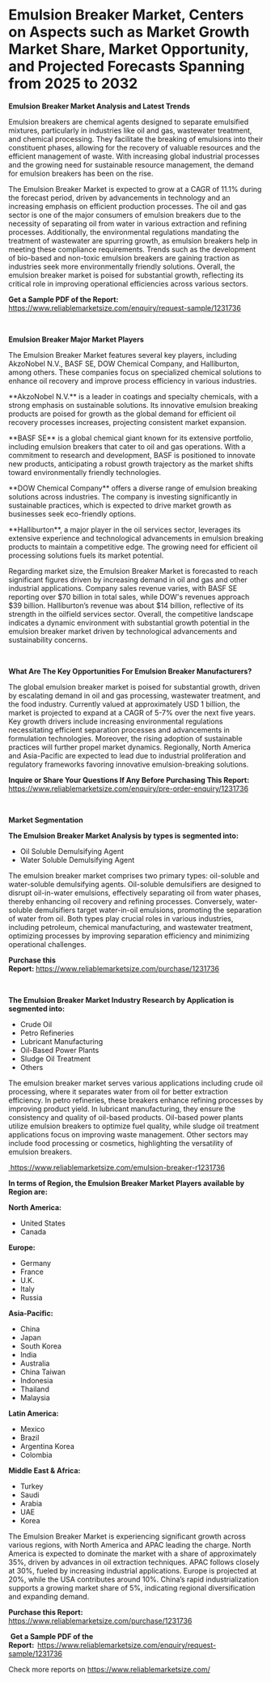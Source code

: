 <p><h1>Emulsion Breaker Market, Centers on Aspects such as Market Growth Market Share, Market Opportunity, and Projected Forecasts Spanning from 2025 to 2032</h1></p><p><strong>Emulsion Breaker Market Analysis and Latest Trends</strong></p>
<p><p>Emulsion breakers are chemical agents designed to separate emulsified mixtures, particularly in industries like oil and gas, wastewater treatment, and chemical processing. They facilitate the breaking of emulsions into their constituent phases, allowing for the recovery of valuable resources and the efficient management of waste. With increasing global industrial processes and the growing need for sustainable resource management, the demand for emulsion breakers has been on the rise.</p><p>The Emulsion Breaker Market is expected to grow at a CAGR of 11.1% during the forecast period, driven by advancements in technology and an increasing emphasis on efficient production processes. The oil and gas sector is one of the major consumers of emulsion breakers due to the necessity of separating oil from water in various extraction and refining processes. Additionally, the environmental regulations mandating the treatment of wastewater are spurring growth, as emulsion breakers help in meeting these compliance requirements. Trends such as the development of bio-based and non-toxic emulsion breakers are gaining traction as industries seek more environmentally friendly solutions. Overall, the emulsion breaker market is poised for substantial growth, reflecting its critical role in improving operational efficiencies across various sectors.</p></p>
<p><strong>Get a Sample PDF of the Report:&nbsp;</strong> <a href="https://www.reliablemarketsize.com/enquiry/request-sample/1231736?utm_campaign=1886&utm_medium=2&utm_source=Github&utm_content=ia&utm_term=30012025&utm_id=emulsion-breaker">https://www.reliablemarketsize.com/enquiry/request-sample/1231736</a></p>
<p>&nbsp;</p>
<p><strong>Emulsion Breaker Major Market Players</strong></p>
<p><p>The Emulsion Breaker Market features several key players, including AkzoNobel N.V., BASF SE, DOW Chemical Company, and Halliburton, among others. These companies focus on specialized chemical solutions to enhance oil recovery and improve process efficiency in various industries.</p><p>**AkzoNobel N.V.** is a leader in coatings and specialty chemicals, with a strong emphasis on sustainable solutions. Its innovative emulsion breaking products are poised for growth as the global demand for efficient oil recovery processes increases, projecting consistent market expansion.</p><p>**BASF SE** is a global chemical giant known for its extensive portfolio, including emulsion breakers that cater to oil and gas operations. With a commitment to research and development, BASF is positioned to innovate new products, anticipating a robust growth trajectory as the market shifts toward environmentally friendly technologies.</p><p>**DOW Chemical Company** offers a diverse range of emulsion breaking solutions across industries. The company is investing significantly in sustainable practices, which is expected to drive market growth as businesses seek eco-friendly options.</p><p>**Halliburton**, a major player in the oil services sector, leverages its extensive experience and technological advancements in emulsion breaking products to maintain a competitive edge. The growing need for efficient oil processing solutions fuels its market potential.</p><p>Regarding market size, the Emulsion Breaker Market is forecasted to reach significant figures driven by increasing demand in oil and gas and other industrial applications. Company sales revenue varies, with BASF SE reporting over $70 billion in total sales, while DOW's revenues approach $39 billion. Halliburton’s revenue was about $14 billion, reflective of its strength in the oilfield services sector. Overall, the competitive landscape indicates a dynamic environment with substantial growth potential in the emulsion breaker market driven by technological advancements and sustainability concerns.</p></p>
<p>&nbsp;</p>
<p><strong>What Are The Key Opportunities For Emulsion Breaker Manufacturers?</strong></p>
<p><p>The global emulsion breaker market is poised for substantial growth, driven by escalating demand in oil and gas processing, wastewater treatment, and the food industry. Currently valued at approximately USD 1 billion, the market is projected to expand at a CAGR of 5-7% over the next five years. Key growth drivers include increasing environmental regulations necessitating efficient separation processes and advancements in formulation technologies. Moreover, the rising adoption of sustainable practices will further propel market dynamics. Regionally, North America and Asia-Pacific are expected to lead due to industrial proliferation and regulatory frameworks favoring innovative emulsion-breaking solutions.</p></p>
<p><strong>Inquire or Share Your Questions If Any Before Purchasing This Report:</strong> <a href="https://www.reliablemarketsize.com/enquiry/pre-order-enquiry/1231736?utm_campaign=1886&utm_medium=2&utm_source=Github&utm_content=ia&utm_term=30012025&utm_id=emulsion-breaker">https://www.reliablemarketsize.com/enquiry/pre-order-enquiry/1231736</a></p>
<p>&nbsp;</p>
<p><strong>Market Segmentation</strong></p>
<p><strong>The Emulsion Breaker Market Analysis by types is segmented into:</strong></p>
<p><ul><li>Oil Soluble Demulsifying Agent</li><li>Water Soluble Demulsifying Agent</li></ul></p>
<p><p>The emulsion breaker market comprises two primary types: oil-soluble and water-soluble demulsifying agents. Oil-soluble demulsifiers are designed to disrupt oil-in-water emulsions, effectively separating oil from water phases, thereby enhancing oil recovery and refining processes. Conversely, water-soluble demulsifiers target water-in-oil emulsions, promoting the separation of water from oil. Both types play crucial roles in various industries, including petroleum, chemical manufacturing, and wastewater treatment, optimizing processes by improving separation efficiency and minimizing operational challenges.</p></p>
<p><strong>Purchase this Report:&nbsp;</strong><a href="https://www.reliablemarketsize.com/purchase/1231736?utm_campaign=1886&utm_medium=2&utm_source=Github&utm_content=ia&utm_term=30012025&utm_id=emulsion-breaker">https://www.reliablemarketsize.com/purchase/1231736</a></p>
<p>&nbsp;</p>
<p><strong>The Emulsion Breaker Market Industry Research by Application is segmented into:</strong></p>
<p><ul><li>Crude Oil</li><li>Petro Refineries</li><li>Lubricant Manufacturing</li><li>Oil-Based Power Plants</li><li>Sludge Oil Treatment</li><li>Others</li></ul></p>
<p><p>The emulsion breaker market serves various applications including crude oil processing, where it separates water from oil for better extraction efficiency. In petro refineries, these breakers enhance refining processes by improving product yield. In lubricant manufacturing, they ensure the consistency and quality of oil-based products. Oil-based power plants utilize emulsion breakers to optimize fuel quality, while sludge oil treatment applications focus on improving waste management. Other sectors may include food processing or cosmetics, highlighting the versatility of emulsion breakers.</p></p>
<p><a href="https://www.reliablemarketsize.com/emulsion-breaker-r1231736?utm_campaign=1886&utm_medium=2&utm_source=Github&utm_content=ia&utm_term=30012025&utm_id=emulsion-breaker">&nbsp;https://www.reliablemarketsize.com/emulsion-breaker-r1231736</a></p>
<p><strong>In terms of Region, the Emulsion Breaker Market Players available by Region are:</strong></p>
<p>
    <p> <strong> North America: </strong>
        <ul>
            <li>United States</li>
            <li>Canada</li>
        </ul>
        </p> 
    <p> <strong> Europe: </strong>
        <ul>
            <li>Germany</li>
            <li>France</li>
            <li>U.K.</li>
            <li>Italy</li>
            <li>Russia</li>
        </ul>
        </p> 
    <p> <strong> Asia-Pacific: </strong>
        <ul>
            <li>China</li>
            <li>Japan</li>
            <li>South Korea</li>
            <li>India</li>
            <li>Australia</li>
            <li>China Taiwan</li>
            <li>Indonesia</li>
            <li>Thailand</li>
            <li>Malaysia</li>
        </ul>
        </p> 
    <p> <strong> Latin America: </strong>
        <ul>
            <li>Mexico</li>
            <li>Brazil</li>
            <li>Argentina Korea</li>
            <li>Colombia</li>
        </ul>
        </p> 
    <p> <strong> Middle East & Africa: </strong>
        <ul>
            <li>Turkey</li>
            <li>Saudi</li>
            <li>Arabia</li>
            <li>UAE</li>
            <li>Korea</li>
        </ul>
    </p>
    </p>
<p><p>The Emulsion Breaker Market is experiencing significant growth across various regions, with North America and APAC leading the charge. North America is expected to dominate the market with a share of approximately 35%, driven by advances in oil extraction techniques. APAC follows closely at 30%, fueled by increasing industrial applications. Europe is projected at 20%, while the USA contributes around 10%. China’s rapid industrialization supports a growing market share of 5%, indicating regional diversification and expanding demand.</p></p>
<p><strong>Purchase this Report: </strong><a href="https://www.reliablemarketsize.com/purchase/1231736?utm_campaign=1886&utm_medium=2&utm_source=Github&utm_content=ia&utm_term=30012025&utm_id=emulsion-breaker">https://www.reliablemarketsize.com/purchase/1231736</a></p>
<p>&nbsp;<strong>Get a Sample PDF of the Report:&nbsp;&nbsp;</strong><a href="https://www.reliablemarketsize.com/enquiry/request-sample/1231736?utm_campaign=1886&utm_medium=2&utm_source=Github&utm_content=ia&utm_term=30012025&utm_id=emulsion-breaker">https://www.reliablemarketsize.com/enquiry/request-sample/1231736</a></p>
<p><strong></strong></p>
<p>Check more reports on <a href="https://www.reliablemarketsize.com/?utm_campaign=1886&utm_medium=2&utm_source=Github&utm_content=ia&utm_term=30012025&utm_id=emulsion-breaker">https://www.reliablemarketsize.com/</a></p>